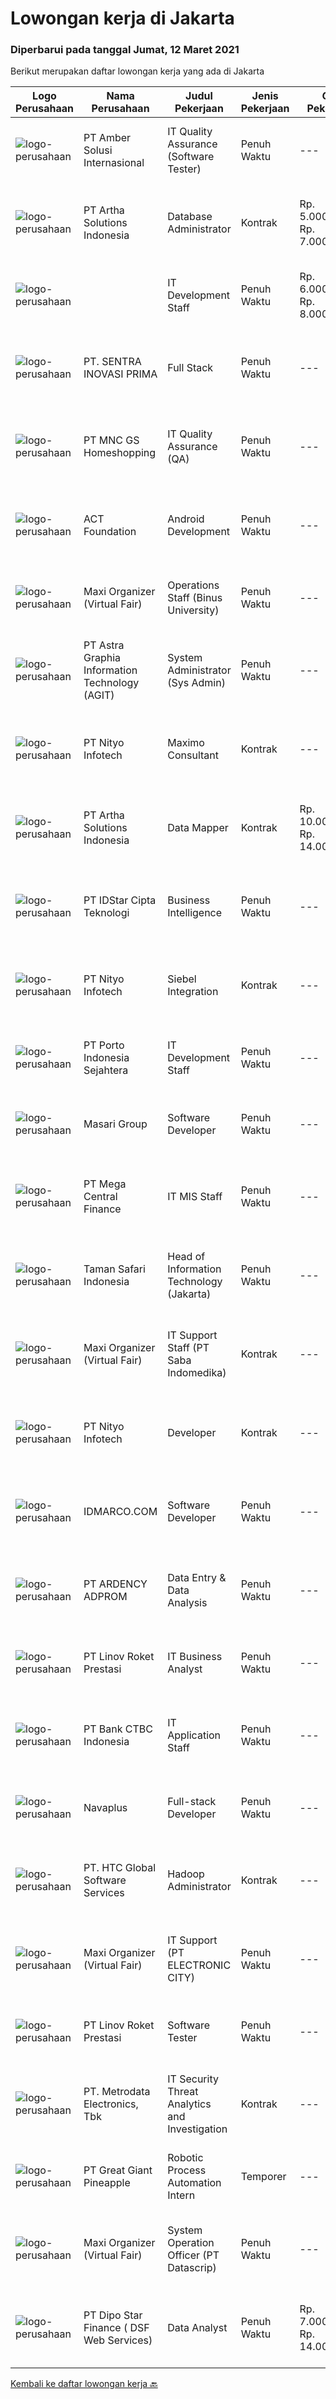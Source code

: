 
  # Lowongan kerja di Jakarta

  ### Diperbarui pada tanggal Jumat, 12 Maret 2021

  Berikut merupakan daftar lowongan kerja yang ada di Jakarta

  |Logo Perusahaan | Nama Perusahaan | Judul Pekerjaan | Jenis Pekerjaan | Gaji Pekerjaan | Lokasi | Deskripsi | Tanggal diunggah | Pranala |
  | -------------- | --------------- | --------------- | --------- | --------- | -------------- | ------- | ----------- | ----------- |
  |![logo-perusahaan](https://us.123rf.com/450wm/pavelstasevich/pavelstasevich1811/pavelstasevich181101027/112815900-stock-vector-no-image-available-icon-flat-vector.jpg?ver=6)|PT Amber Solusi Internasional|IT Quality Assurance (Software Tester)|Penuh Waktu|---|Jakarta Raya|IT Quality Assurance (Software Tester) Qualifications:1.	2 years of experience as a Software Tester or IT Quality Assurance or similar role2.	Ability...|Kamis, 11 Maret 2021|https://www.jobstreet.co.id/id/job/it-quality-assurance-software-tester-3479127?token=0~112f76f4-9fc4-429b-8eeb-0ebb187dede0&sectionRank=1&jobId=jobstreet-id-job-3479127|
|![logo-perusahaan](https://image-service-cdn.seek.com.au/45b684b671acefa435a260b37e206b10b22c6596/ee4dce1061f3f616224767ad58cb2fc751b8d2dc)|PT Artha Solutions Indonesia|Database Administrator|Kontrak|Rp. 5.000.000-Rp. 7.000.000|Jakarta Raya|Job Description : Perform Database installation from scratch including OS user &amp; group creations, installing required software packages, OS...|Kamis, 11 Maret 2021|https://www.jobstreet.co.id/id/job/database-administrator-3479140?token=0~112f76f4-9fc4-429b-8eeb-0ebb187dede0&sectionRank=2&jobId=jobstreet-id-job-3479140|
|![logo-perusahaan](https://us.123rf.com/450wm/pavelstasevich/pavelstasevich1811/pavelstasevich181101027/112815900-stock-vector-no-image-available-icon-flat-vector.jpg?ver=6)||IT Development Staff|Penuh Waktu|Rp. 6.000.000-Rp. 8.000.000|Jakarta Raya|Deskripsi Pekerjaan: Melakukan pengembangan aplikasi secara internal maupun dengan pihak ketiga berdasarkan dengan user requirement, kebutuhan bisnis...|Kamis, 11 Maret 2021|https://www.jobstreet.co.id/id/job/it-development-staff-3471038?token=0~112f76f4-9fc4-429b-8eeb-0ebb187dede0&sectionRank=3&jobId=jobstreet-id-job-3471038|
|![logo-perusahaan](https://us.123rf.com/450wm/pavelstasevich/pavelstasevich1811/pavelstasevich181101027/112815900-stock-vector-no-image-available-icon-flat-vector.jpg?ver=6)|PT. SENTRA INOVASI PRIMA|Full Stack|Penuh Waktu|---|Jakarta Raya|Description Responsible for application development on both backend and web application Maintain and ensure high performance and responsiveness of...|Kamis, 11 Maret 2021|https://www.jobstreet.co.id/id/job/full-stack-3462368?token=0~112f76f4-9fc4-429b-8eeb-0ebb187dede0&sectionRank=4&jobId=jobstreet-id-job-3462368|
|![logo-perusahaan](https://image-service-cdn.seek.com.au/7aa2580d59972e0ace021384a1c35f09c86da4a7/ee4dce1061f3f616224767ad58cb2fc751b8d2dc)|PT MNC GS Homeshopping|IT Quality Assurance (QA)|Penuh Waktu|---|Jakarta Pusat|Requirement : Lulusan S1 IT/ Sistem Informasi Pengalaman pada posisi yang sama minimal 2 tahun Memiliki pengalaman bekerja di E-Commerce menjadi...|Kamis, 11 Maret 2021|https://www.jobstreet.co.id/id/job/it-quality-assurance-qa-3479135?token=0~112f76f4-9fc4-429b-8eeb-0ebb187dede0&sectionRank=5&jobId=jobstreet-id-job-3479135|
|![logo-perusahaan](https://image-service-cdn.seek.com.au/0892012781cb3bed9a9bffdb3cf92ceb6daad546/ee4dce1061f3f616224767ad58cb2fc751b8d2dc)|ACT Foundation|Android Development|Penuh Waktu|---|Jakarta Selatan|Kualifikasi : Pendidikan Minimal S1 (Lebih disukai Sistem Informasi, Teknik Komputer) Pengalaman membuat Aplikasi Android minimal 2 tahun Memahami...|Kamis, 11 Maret 2021|https://www.jobstreet.co.id/id/job/android-development-3466187?token=0~112f76f4-9fc4-429b-8eeb-0ebb187dede0&sectionRank=6&jobId=jobstreet-id-job-3466187|
|![logo-perusahaan](https://image-service-cdn.seek.com.au/b067e031fef8f19e5974349db7a066918b8286f3/ee4dce1061f3f616224767ad58cb2fc751b8d2dc)|Maxi Organizer (Virtual Fair)|Operations Staff (Binus University)|Penuh Waktu|---|Jakarta Raya|Job Description•	Conduct effective operational process in BINUS  •	Ensure excellence and effective information and operation activities •	Provide...|Rabu, 10 Maret 2021|https://www.jobstreet.co.id/id/job/operations-staff-binus-university-3478247?token=0~112f76f4-9fc4-429b-8eeb-0ebb187dede0&sectionRank=7&jobId=jobstreet-id-job-3478247|
|![logo-perusahaan](https://image-service-cdn.seek.com.au/e69477c508ff9e108bbf99902dfb60f0738276b0/ee4dce1061f3f616224767ad58cb2fc751b8d2dc)|PT Astra Graphia Information Technology (AGIT)|System Administrator (Sys Admin)|Penuh Waktu|---|Jakarta Raya|Requirement:  • Manage any changes and releases on the systems.• Monitor all system alerts and assists to resolve complex issues in system hardware...|Rabu, 10 Maret 2021|https://www.jobstreet.co.id/id/job/system-administrator-sys-admin-3478763?token=0~112f76f4-9fc4-429b-8eeb-0ebb187dede0&sectionRank=8&jobId=jobstreet-id-job-3478763|
|![logo-perusahaan](https://image-service-cdn.seek.com.au/ea1290d309f08cbbbd5d7a68ff3b50e38f48cc84/ee4dce1061f3f616224767ad58cb2fc751b8d2dc)|PT Nityo Infotech|Maximo Consultant|Kontrak|---|Jakarta Raya|Requirements: Bachelor Degree from reputable university majoring Management, Information Technology, Informatics Management. Having experience min. 3...|Kamis, 11 Maret 2021|https://www.jobstreet.co.id/id/job/maximo-consultant-3471732?token=0~112f76f4-9fc4-429b-8eeb-0ebb187dede0&sectionRank=9&jobId=jobstreet-id-job-3471732|
|![logo-perusahaan](https://image-service-cdn.seek.com.au/45b684b671acefa435a260b37e206b10b22c6596/ee4dce1061f3f616224767ad58cb2fc751b8d2dc)|PT Artha Solutions Indonesia|Data Mapper|Kontrak|Rp. 10.000.000-Rp. 14.000.000|Jakarta Raya|Job Description : Facilitate / conduct workshops for business users to identify project requirements. Gather, analyse, document and follow up on user...|Kamis, 11 Maret 2021|https://www.jobstreet.co.id/id/job/data-mapper-3479170?token=0~112f76f4-9fc4-429b-8eeb-0ebb187dede0&sectionRank=10&jobId=jobstreet-id-job-3479170|
|![logo-perusahaan](https://image-service-cdn.seek.com.au/5d3879f4175254070d6df25a44d4278779a2b72f/ee4dce1061f3f616224767ad58cb2fc751b8d2dc)|PT IDStar Cipta Teknologi|Business Intelligence|Penuh Waktu|---|Jakarta Selatan|About The JobOur company has a need for Business Intelligence with experience in data analytics and metrics optimization. We are interested in...|Kamis, 11 Maret 2021|https://www.jobstreet.co.id/id/job/business-intelligence-3470852?token=0~112f76f4-9fc4-429b-8eeb-0ebb187dede0&sectionRank=11&jobId=jobstreet-id-job-3470852|
|![logo-perusahaan](https://image-service-cdn.seek.com.au/ea1290d309f08cbbbd5d7a68ff3b50e38f48cc84/ee4dce1061f3f616224767ad58cb2fc751b8d2dc)|PT Nityo Infotech|Siebel Integration|Kontrak|---|Jakarta Raya|As an Application Package Specialist, you'll help clients in the selection, implementation, and production support of application packaged solutions....|Kamis, 11 Maret 2021|https://www.jobstreet.co.id/id/job/siebel-integration-3471748?token=0~112f76f4-9fc4-429b-8eeb-0ebb187dede0&sectionRank=12&jobId=jobstreet-id-job-3471748|
|![logo-perusahaan](https://image-service-cdn.seek.com.au/9554dc7d57eac35f50d448bae230d0e9583d04ba/ee4dce1061f3f616224767ad58cb2fc751b8d2dc)|PT Porto Indonesia Sejahtera|IT Development Staff|Penuh Waktu|---|Jakarta Utara|The Team You will be joining our IT department, which is in charge of digitization - system development, infrastructure integration, data integration...|Rabu, 10 Maret 2021|https://www.jobstreet.co.id/id/job/it-development-staff-3478961?token=0~112f76f4-9fc4-429b-8eeb-0ebb187dede0&sectionRank=13&jobId=jobstreet-id-job-3478961|
|![logo-perusahaan](https://image-service-cdn.seek.com.au/74b33f4789977a77f8237474932ae6d8744f46b9/ee4dce1061f3f616224767ad58cb2fc751b8d2dc)|Masari Group|Software Developer|Penuh Waktu|---|Jakarta Pusat|SOFTWARE DEVELOPERJob &amp; Responsibilities:  Performance tuning of existing internal and external software applications Automation and setup of...|Kamis, 11 Maret 2021|https://www.jobstreet.co.id/id/job/software-developer-3470780?token=0~112f76f4-9fc4-429b-8eeb-0ebb187dede0&sectionRank=14&jobId=jobstreet-id-job-3470780|
|![logo-perusahaan](https://image-service-cdn.seek.com.au/5a3af6aef73aefc68566a4c26b6f9b36cb214c9e/ee4dce1061f3f616224767ad58cb2fc751b8d2dc)|PT Mega Central Finance|IT MIS Staff|Penuh Waktu|---|Jakarta Barat|PT. Mega Central Finance is looking for an IT MIS STAFF with a strong sense of ownership and passion to learn something new. Job Description: Doing...|Rabu, 10 Maret 2021|https://www.jobstreet.co.id/id/job/it-mis-staff-3478121?token=0~112f76f4-9fc4-429b-8eeb-0ebb187dede0&sectionRank=15&jobId=jobstreet-id-job-3478121|
|![logo-perusahaan](https://image-service-cdn.seek.com.au/19f64a674f5ee7e06f0458a5d7b08c3ec00ac01c/ee4dce1061f3f616224767ad58cb2fc751b8d2dc)|Taman Safari Indonesia|Head of Information Technology (Jakarta)|Penuh Waktu|---|Jakarta Selatan|Key Responsibilities: Aligning company IT roadmap and leading company's IT development Responsible for entire software, hardware, applications, and...|Kamis, 11 Maret 2021|https://www.jobstreet.co.id/id/job/head-of-information-technology-jakarta-3479165?token=0~112f76f4-9fc4-429b-8eeb-0ebb187dede0&sectionRank=16&jobId=jobstreet-id-job-3479165|
|![logo-perusahaan](https://image-service-cdn.seek.com.au/b067e031fef8f19e5974349db7a066918b8286f3/ee4dce1061f3f616224767ad58cb2fc751b8d2dc)|Maxi Organizer (Virtual Fair)|IT Support Staff (PT Saba Indomedika)|Kontrak|---|Jakarta Raya|Job Desc : Melakukan instalasi hardware atau software laboratorium di lokasi pelanggan sesuai ketentuan dan membuat berita acaranya.  Membuat training...|Rabu, 10 Maret 2021|https://www.jobstreet.co.id/id/job/it-support-staff-pt-saba-indomedika-3478171?token=0~112f76f4-9fc4-429b-8eeb-0ebb187dede0&sectionRank=17&jobId=jobstreet-id-job-3478171|
|![logo-perusahaan](https://image-service-cdn.seek.com.au/ea1290d309f08cbbbd5d7a68ff3b50e38f48cc84/ee4dce1061f3f616224767ad58cb2fc751b8d2dc)|PT Nityo Infotech|Developer|Kontrak|---|Jakarta Raya|Candidate must possess at least Bachelor's Degree in Engineering (Computer/Telecommunication), Computer Science/Information Technology or equivalent....|Kamis, 11 Maret 2021|https://www.jobstreet.co.id/id/job/developer-3471735?token=0~112f76f4-9fc4-429b-8eeb-0ebb187dede0&sectionRank=18&jobId=jobstreet-id-job-3471735|
|![logo-perusahaan](https://image-service-cdn.seek.com.au/c25b0d96aecfc94583269914295c6c4c01a246c3/ee4dce1061f3f616224767ad58cb2fc751b8d2dc)|IDMARCO.COM|Software Developer|Penuh Waktu|---|Jakarta Selatan|Job Responsibilities:  Collaborating with management, departments and users to identify end-user requirements and specifications Designing algorithms...|Kamis, 11 Maret 2021|https://www.jobstreet.co.id/id/job/software-developer-3466321?token=0~112f76f4-9fc4-429b-8eeb-0ebb187dede0&sectionRank=19&jobId=jobstreet-id-job-3466321|
|![logo-perusahaan](https://image-service-cdn.seek.com.au/15f9a84111e8af50ce34d8b24f5a1858341e379f/ee4dce1061f3f616224767ad58cb2fc751b8d2dc)|PT ARDENCY ADPROM|Data Entry & Data Analysis|Penuh Waktu|---|Jakarta Raya|Kualifikasi : Minimal pendidikan SMK jurusan IT Dibutuhkan maksimal umur 35 tahun Ditempatkan di Jakarta Tanggung jawab : Agen command center...|Senin, 08 Maret 2021|https://www.jobstreet.co.id/id/job/data-entry-data-analysis-3476470?token=0~112f76f4-9fc4-429b-8eeb-0ebb187dede0&sectionRank=20&jobId=jobstreet-id-job-3476470|
|![logo-perusahaan](https://image-service-cdn.seek.com.au/902ea110e2d914295cb037dc9904cf7c33832e55/ee4dce1061f3f616224767ad58cb2fc751b8d2dc)|PT Linov Roket Prestasi|IT Business Analyst|Penuh Waktu|---|Jakarta Selatan|Job Descriptions: Handle user request by collecting detailed user requirements, analyze the requirement, and can give proposed solution. Controls...|Rabu, 10 Maret 2021|https://www.jobstreet.co.id/id/job/it-business-analyst-3478660?token=0~112f76f4-9fc4-429b-8eeb-0ebb187dede0&sectionRank=21&jobId=jobstreet-id-job-3478660|
|![logo-perusahaan](https://image-service-cdn.seek.com.au/51e54991a946a823191c5a4f5ccadeda958a0386/ee4dce1061f3f616224767ad58cb2fc751b8d2dc)|PT Bank CTBC Indonesia|IT Application Staff|Penuh Waktu|---|Jakarta Selatan|Position: IT Application Staff (Treasury System ) Job Summary Day to day user support in area of business application and find the best solution for...|Selasa, 09 Maret 2021|https://www.jobstreet.co.id/id/job/it-application-staff-3477256?token=0~112f76f4-9fc4-429b-8eeb-0ebb187dede0&sectionRank=22&jobId=jobstreet-id-job-3477256|
|![logo-perusahaan](https://image-service-cdn.seek.com.au/67c6cce74ec1a6f70e5282e8d8752a01449f0f4c/ee4dce1061f3f616224767ad58cb2fc751b8d2dc)|Navaplus|Full-stack Developer|Penuh Waktu|---|Jakarta Raya|We are looking for a Full-stack Developer to join our team. If you love to code and solve problems, then you are on the right track. You will develop...|Kamis, 11 Maret 2021|https://www.jobstreet.co.id/id/job/full-stack-developer-3471072?token=0~112f76f4-9fc4-429b-8eeb-0ebb187dede0&sectionRank=23&jobId=jobstreet-id-job-3471072|
|![logo-perusahaan](https://image-service-cdn.seek.com.au/d0fdcdd8212686b14abc1e23cd34c2827b2bcb95/ee4dce1061f3f616224767ad58cb2fc751b8d2dc)|PT. HTC Global Software Services|Hadoop Administrator|Kontrak|---|Jakarta Pusat|Requirements &amp; Responsibilities : Candidate must possess at least Bachelor degree, preferably Computer Science/Information Technology At least 3...|Rabu, 10 Maret 2021|https://www.jobstreet.co.id/id/job/hadoop-administrator-3465391?token=0~112f76f4-9fc4-429b-8eeb-0ebb187dede0&sectionRank=24&jobId=jobstreet-id-job-3465391|
|![logo-perusahaan](https://image-service-cdn.seek.com.au/b067e031fef8f19e5974349db7a066918b8286f3/ee4dce1061f3f616224767ad58cb2fc751b8d2dc)|Maxi Organizer (Virtual Fair)|IT Support (PT ELECTRONIC CITY)|Penuh Waktu|---|Jakarta Raya|Mensupport permasalahan yang berhubungan dengan IT system operasi (Linux, Windows), virtualisasi (Vmware) setting jaringan LAN/WAN, setting mikrotik|Rabu, 10 Maret 2021|https://www.jobstreet.co.id/id/job/it-support-pt-electronic-city-3478043?token=0~112f76f4-9fc4-429b-8eeb-0ebb187dede0&sectionRank=25&jobId=jobstreet-id-job-3478043|
|![logo-perusahaan](https://image-service-cdn.seek.com.au/902ea110e2d914295cb037dc9904cf7c33832e55/ee4dce1061f3f616224767ad58cb2fc751b8d2dc)|PT Linov Roket Prestasi|Software Tester|Penuh Waktu|---|Jakarta Raya|Job Description: Software tester positions, taking a software through everyday usage to ensure no bugs or glitches exist that would present problems...|Rabu, 10 Maret 2021|https://www.jobstreet.co.id/id/job/software-tester-3478692?token=0~112f76f4-9fc4-429b-8eeb-0ebb187dede0&sectionRank=26&jobId=jobstreet-id-job-3478692|
|![logo-perusahaan](https://image-service-cdn.seek.com.au/360ff551a5280d24a3ac9432bdc8ba5ec988566b/ee4dce1061f3f616224767ad58cb2fc751b8d2dc)|PT. Metrodata Electronics, Tbk|IT Security Threat Analytics and Investigation|Kontrak|---|Jakarta Timur|Kualifikasi: Gelar Sarjana S1 dalam bidang teknik, ilmu komputer atau bidang terkait Pengalaman kerja sebagai IT Security minimal 1 tahun Punya...|Kamis, 11 Maret 2021|https://www.jobstreet.co.id/id/job/it-security-threat-analytics-and-investigation-3466287?token=0~112f76f4-9fc4-429b-8eeb-0ebb187dede0&sectionRank=27&jobId=jobstreet-id-job-3466287|
|![logo-perusahaan](https://image-service-cdn.seek.com.au/a9cfbe111d354fb1258d78b83041fd927add45ba/ee4dce1061f3f616224767ad58cb2fc751b8d2dc)|PT Great Giant Pineapple|Robotic Process Automation Intern|Temporer|---|Jakarta Raya|Requirement Fresh Graduate or final year student majoring in Computer Science/Information Technology or equivalent. Good analytical thinking and able...|Rabu, 10 Maret 2021|https://www.jobstreet.co.id/id/job/robotic-process-automation-intern-3469756?token=0~112f76f4-9fc4-429b-8eeb-0ebb187dede0&sectionRank=28&jobId=jobstreet-id-job-3469756|
|![logo-perusahaan](https://image-service-cdn.seek.com.au/b067e031fef8f19e5974349db7a066918b8286f3/ee4dce1061f3f616224767ad58cb2fc751b8d2dc)|Maxi Organizer (Virtual Fair)|System Operation Officer (PT Datascrip)|Penuh Waktu|---|Jakarta Raya|Tugas dan tanggung jawab :     Memelihara ERP dan aplikasi internal yang digunakan oleh perusahaan.  Memberikan support dan membantu memecahkan...|Rabu, 10 Maret 2021|https://www.jobstreet.co.id/id/job/system-operation-officer-pt-datascrip-3478116?token=0~112f76f4-9fc4-429b-8eeb-0ebb187dede0&sectionRank=29&jobId=jobstreet-id-job-3478116|
|![logo-perusahaan](https://us.123rf.com/450wm/pavelstasevich/pavelstasevich1811/pavelstasevich181101027/112815900-stock-vector-no-image-available-icon-flat-vector.jpg?ver=6)|PT Dipo Star Finance ( DSF Web Services)|Data Analyst|Penuh Waktu|Rp. 7.000.000-Rp. 14.000.000|Jakarta Pusat|Job Description Develop, implement, and maintain analytic systems, taking complicated problems and building simple frameworks Identify trends and...|Rabu, 10 Maret 2021|https://www.jobstreet.co.id/id/job/data-analyst-3478350?token=0~112f76f4-9fc4-429b-8eeb-0ebb187dede0&sectionRank=30&jobId=jobstreet-id-job-3478350|


  [Kembali ke daftar lowongan kerja 🔙](../README.md#daftar-lowongan-kerja)
  